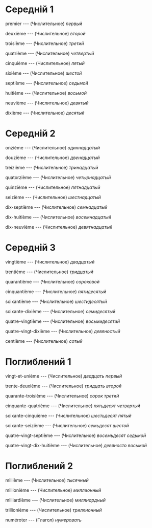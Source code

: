 # Середній 1

premier --- (Числительное)
*первый*



deuxième --- (Числительное)
*второй*



troisième --- (Числительное)
*третий*



quatrième --- (Числительное)
*четвертый*



cinquième --- (Числительное)
*пятый*



sixième --- (Числительное)
*шестой*



septième --- (Числительное)
*седьмой*



huitième --- (Числительное)
*восьмой*



neuvième --- (Числительное)
*девятый*



dixième --- (Числительное)
*десятый*



# Середній 2

onzième --- (Числительное)
*одиннадцатый*



douzième --- (Числительное)
*двенадцатый*



treizième --- (Числительное)
*тринадцатый*



quatorzième --- (Числительное)
*четырнадцатый*



quinzième --- (Числительное)
*пятнадцатый*



seizième --- (Числительное)
*шестнадцатый*



dix-septième --- (Числительное)
*семнадцатый*



dix-huitième --- (Числительное)
*восемнадцатый*



dix-neuvième --- (Числительное)
*девятнадцатый*



# Середній 3

vingtième --- (Числительное)
*двадцатый*



trentième --- (Числительное)
*тридцатый*



quarantième --- (Числительное)
*сороковой*



cinquantième --- (Числительное)
*пятидесятый*



soixantième --- (Числительное)
*шестидесятый*



soixante-dixième --- (Числительное)
*семидесятый*



quatre-vingtième --- (Числительное)
*восьмидесятий*



quatre-vingt-dixième --- (Числительное)
*девяностый*



centième --- (Числительное)
*сотый*



# Поглиблений 1

vingt-et-unième --- (Числительное)
*двадцать первый*



trente-deuxième --- (Числительное)
*тридцать второй*



quarante-troisième --- (Числительное)
*сорок третий*



cinquante-quatrième --- (Числительное)
*пятьдесят четвертый*



soixante-cinquième --- (Числительное)
*шестьдесят пятый*



soixante-seizième --- (Числительное)
*семьдесят шестой*



quatre-vingt-septième --- (Числительное)
*восемьдесят седьмой*



quatre-vingt-dix-huitième --- (Числительное)
*девяносто восьмой*



# Поглиблений 2

millième --- (Числительное)
*тысячный*



millionième --- (Числительное)
*миллионный*



milliardième --- (Числительное)
*миллиардный*



trillionième --- (Числительное)
*триллионный*



numéroter --- (Глагол)
*нумеровать*